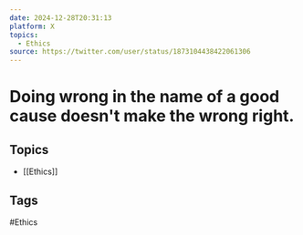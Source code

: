 ```yaml
---
date: 2024-12-28T20:31:13
platform: X
topics:
  - Ethics
source: https://twitter.com/user/status/1873104438422061306
---
```

# Doing wrong in the name of a good cause doesn't make the wrong right.

## Topics
- [[Ethics]]

## Tags
#Ethics